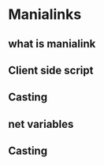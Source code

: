 # Manialinks

## what is manialink

## Client side script

## Casting

## net variables

## Casting
